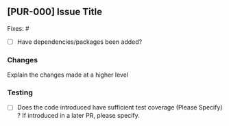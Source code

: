 ## [PUR-000] Issue Title

Fixes: #

- [ ] Have dependencies/packages been added?

### Changes

Explain the changes made at a higher level

### Testing

- [ ] Does the code introduced have sufficient test coverage (Please Specify) ? If introduced in a later PR, please specify.
